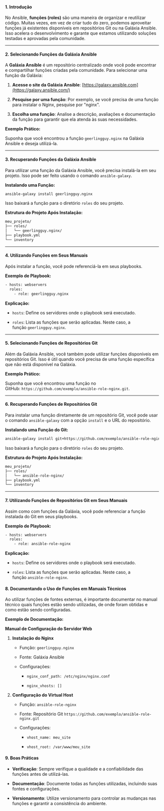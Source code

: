 
#### 1. Introdução

No Ansible, **funções (roles)** são uma maneira de organizar e reutilizar código. Muitas vezes, em vez de criar tudo do zero, podemos aproveitar funções já existentes disponíveis em repositórios Git ou na Galáxia Ansible. Isso acelera o desenvolvimento e garante que estamos utilizando soluções testadas e aprovadas pela comunidade.

___

#### 2. Selecionando Funções da Galáxia Ansible

A **Galáxia Ansible** é um repositório centralizado onde você pode encontrar e compartilhar funções criadas pela comunidade. Para selecionar uma função da Galáxia:

1. **Acesse o site da Galáxia Ansible**: [https://galaxy.ansible.com](https://galaxy.ansible.com/)
    
2. **Pesquise por uma função**: Por exemplo, se você precisa de uma função para instalar o Nginx, pesquise por "nginx".
    
3. **Escolha uma função**: Analise a descrição, avaliações e documentação da função para garantir que ela atenda às suas necessidades.
    

**Exemplo Prático:**

Suponha que você encontrou a função `geerlingguy.nginx` na Galáxia Ansible e deseja utilizá-la.

___

#### 3. Recuperando Funções da Galáxia Ansible

Para utilizar uma função da Galáxia Ansible, você precisa instalá-la em seu projeto. Isso pode ser feito usando o comando `ansible-galaxy`.

**Instalando uma Função:**

```sh
ansible-galaxy install geerlingguy.nginx
```

Isso baixará a função para o diretório `roles` do seu projeto.

**Estrutura do Projeto Após Instalação:**

```sh
meu_projeto/
├── roles/
│   └── geerlingguy.nginx/
├── playbook.yml
└── inventory
```
____

#### 4. Utilizando Funções em Seus Manuais

Após instalar a função, você pode referenciá-la em seus playbooks.

**Exemplo de Playbook:**

```sh
- hosts: webservers
  roles:
    - role: geerlingguy.nginx
```
**Explicação:**

- `hosts`: Define os servidores onde o playbook será executado.
    
- `roles`: Lista as funções que serão aplicadas. Neste caso, a função `geerlingguy.nginx`.
___

#### 5. Selecionando Funções de Repositórios Git

Além da Galáxia Ansible, você também pode utilizar funções disponíveis em repositórios Git. Isso é útil quando você precisa de uma função específica que não está disponível na Galáxia.

**Exemplo Prático:**

Suponha que você encontrou uma função no GitHub: `https://github.com/exemplo/ansible-role-nginx.git`.
___

#### 6. Recuperando Funções de Repositórios Git

Para instalar uma função diretamente de um repositório Git, você pode usar o comando `ansible-galaxy` com a opção `install` e o URL do repositório.

**Instalando uma Função do Git:**

```sh
ansible-galaxy install git+https://github.com/exemplo/ansible-role-nginx.git
```

Isso baixará a função para o diretório `roles` do seu projeto.

**Estrutura do Projeto Após Instalação:**

```sh
meu_projeto/
├── roles/
│   └── ansible-role-nginx/
├── playbook.yml
└── inventory
```

___

#### 7. Utilizando Funções de Repositórios Git em Seus Manuais

Assim como com funções da Galáxia, você pode referenciar a função instalada do Git em seus playbooks.

**Exemplo de Playbook:**

```sh
- hosts: webservers
  roles:
    - role: ansible-role-nginx
```

**Explicação:**

- `hosts`: Define os servidores onde o playbook será executado.
    
- `roles`: Lista as funções que serão aplicadas. Neste caso, a função `ansible-role-nginx`.
    

#### 8. Documentando o Uso de Funções em Manuais Técnicos

Ao utilizar funções de fontes externas, é importante documentar no manual técnico quais funções estão sendo utilizadas, de onde foram obtidas e como estão sendo configuradas.

**Exemplo de Documentação:**

**Manual de Configuração do Servidor Web**

1. **Instalação do Nginx**
    
    - Função: `geerlingguy.nginx`
        
    - Fonte: Galáxia Ansible
        
    - Configurações:
        
        - `nginx_conf_path: /etc/nginx/nginx.conf`
            
        - `nginx_vhosts: []`
            
2. **Configuração do Virtual Host**
    
    - Função: `ansible-role-nginx`
        
    - Fonte: Repositório Git `https://github.com/exemplo/ansible-role-nginx.git`
        
    - Configurações:
        
        - `vhost_name: meu_site`
            
        - `vhost_root: /var/www/meu_site`
            

#### 9. Boas Práticas

- **Verificação**: Sempre verifique a qualidade e a confiabilidade das funções antes de utilizá-las.
    
- **Documentação**: Documente todas as funções utilizadas, incluindo suas fontes e configurações.
    
- **Versionamento**: Utilize versionamento para controlar as mudanças nas funções e garantir a consistência do ambiente.